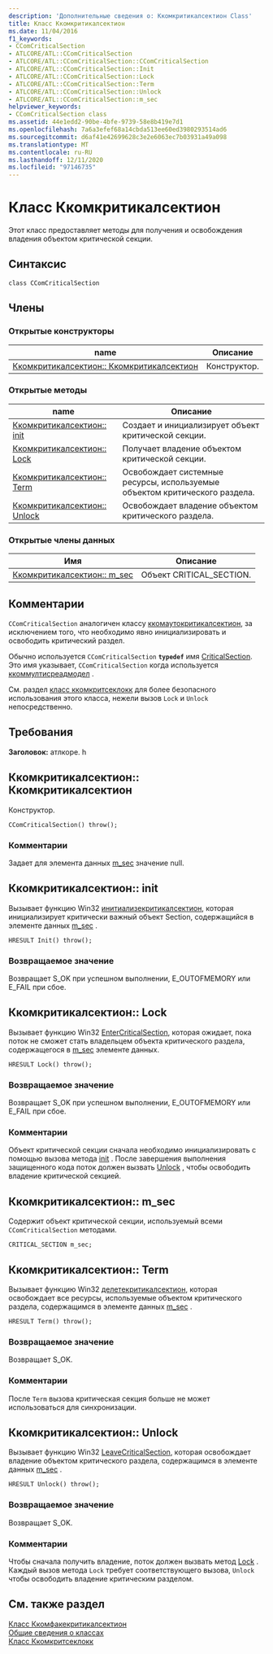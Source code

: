 ```yaml
---
description: 'Дополнительные сведения о: Ккомкритикалсектион Class'
title: Класс Ккомкритикалсектион
ms.date: 11/04/2016
f1_keywords:
- CComCriticalSection
- ATLCORE/ATL::CComCriticalSection
- ATLCORE/ATL::CComCriticalSection::CComCriticalSection
- ATLCORE/ATL::CComCriticalSection::Init
- ATLCORE/ATL::CComCriticalSection::Lock
- ATLCORE/ATL::CComCriticalSection::Term
- ATLCORE/ATL::CComCriticalSection::Unlock
- ATLCORE/ATL::CComCriticalSection::m_sec
helpviewer_keywords:
- CComCriticalSection class
ms.assetid: 44e1edd2-90be-4bfe-9739-58e8b419e7d1
ms.openlocfilehash: 7a6a3efef68a14cbda513ee60ed3980293514ad6
ms.sourcegitcommit: d6af41e42699628c3e2e6063ec7b03931a49a098
ms.translationtype: MT
ms.contentlocale: ru-RU
ms.lasthandoff: 12/11/2020
ms.locfileid: "97146735"
---
```

# <a name="ccomcriticalsection-class"></a>Класс Ккомкритикалсектион

Этот класс предоставляет методы для получения и освобождения владения объектом критической секции.

## <a name="syntax"></a>Синтаксис

```
class CComCriticalSection
```

## <a name="members"></a>Члены

### <a name="public-constructors"></a>Открытые конструкторы

|name|Описание|
|----------|-----------------|
|[Ккомкритикалсектион:: Ккомкритикалсектион](#ccomcriticalsection)|Конструктор.|

### <a name="public-methods"></a>Открытые методы

|name|Описание|
|----------|-----------------|
|[Ккомкритикалсектион:: init](#init)|Создает и инициализирует объект критической секции.|
|[Ккомкритикалсектион:: Lock](#lock)|Получает владение объектом критической секции.|
|[Ккомкритикалсектион:: Term](#term)|Освобождает системные ресурсы, используемые объектом критического раздела.|
|[Ккомкритикалсектион:: Unlock](#unlock)|Освобождает владение объектом критического раздела.|

### <a name="public-data-members"></a>Открытые члены данных

|Имя|Описание|
|----------|-----------------|
|[Ккомкритикалсектион:: m_sec](#m_sec)|Объект CRITICAL_SECTION.|

## <a name="remarks"></a>Комментарии

`CComCriticalSection` аналогичен классу [ккомаутокритикалсектион](../../atl/reference/ccomautocriticalsection-class.md), за исключением того, что необходимо явно инициализировать и освободить критический раздел.

Обычно используется `CComCriticalSection` **`typedef`** имя [CriticalSection](ccommultithreadmodel-class.md#criticalsection). Это имя указывает, `CComCriticalSection` когда используется [ккоммултисреадмодел](../../atl/reference/ccommultithreadmodel-class.md) .

См. раздел [класс ккомкритсеклокк](../../atl/reference/ccomcritseclock-class.md) для более безопасного использования этого класса, нежели вызов `Lock` и `Unlock` непосредственно.

## <a name="requirements"></a>Требования

**Заголовок:** атлкоре. h

## <a name="ccomcriticalsectionccomcriticalsection"></a><a name="ccomcriticalsection"></a> Ккомкритикалсектион:: Ккомкритикалсектион

Конструктор.

```
CComCriticalSection() throw();
```

### <a name="remarks"></a>Комментарии

Задает для элемента данных [m_sec](#m_sec) значение null.

## <a name="ccomcriticalsectioninit"></a><a name="init"></a> Ккомкритикалсектион:: init

Вызывает функцию Win32 [инитиализекритикалсектион](/windows/win32/api/synchapi/nf-synchapi-initializecriticalsection), которая инициализирует критически важный объект Section, содержащийся в элементе данных [m_sec](#m_sec) .

```
HRESULT Init() throw();
```

### <a name="return-value"></a>Возвращаемое значение

Возвращает S_OK при успешном выполнении, E_OUTOFMEMORY или E_FAIL при сбое.

## <a name="ccomcriticalsectionlock"></a><a name="lock"></a> Ккомкритикалсектион:: Lock

Вызывает функцию Win32 [EnterCriticalSection](/windows/win32/api/synchapi/nf-synchapi-entercriticalsection), которая ожидает, пока поток не сможет стать владельцем объекта критического раздела, содержащегося в [m_sec](#m_sec) элементе данных.

```
HRESULT Lock() throw();
```

### <a name="return-value"></a>Возвращаемое значение

Возвращает S_OK при успешном выполнении, E_OUTOFMEMORY или E_FAIL при сбое.

### <a name="remarks"></a>Комментарии

Объект критической секции сначала необходимо инициализировать с помощью вызова метода [init](#init) . После завершения выполнения защищенного кода поток должен вызвать [Unlock](#unlock) , чтобы освободить владение критической секцией.

## <a name="ccomcriticalsectionm_sec"></a><a name="m_sec"></a> Ккомкритикалсектион:: m_sec

Содержит объект критической секции, используемый всеми `CComCriticalSection` методами.

```
CRITICAL_SECTION m_sec;
```

## <a name="ccomcriticalsectionterm"></a><a name="term"></a> Ккомкритикалсектион:: Term

Вызывает функцию Win32 [делетекритикалсектион](/windows/win32/api/synchapi/nf-synchapi-deletecriticalsection), которая освобождает все ресурсы, используемые объектом критического раздела, содержащимся в элементе данных [m_sec](#m_sec) .

```
HRESULT Term() throw();
```

### <a name="return-value"></a>Возвращаемое значение

Возвращает S_OK.

### <a name="remarks"></a>Комментарии

После `Term` вызова критическая секция больше не может использоваться для синхронизации.

## <a name="ccomcriticalsectionunlock"></a><a name="unlock"></a> Ккомкритикалсектион:: Unlock

Вызывает функцию Win32 [LeaveCriticalSection](/windows/win32/api/synchapi/nf-synchapi-leavecriticalsection), которая освобождает владение объектом критического раздела, содержащимся в элементе данных [m_sec](#m_sec) .

```
HRESULT Unlock() throw();
```

### <a name="return-value"></a>Возвращаемое значение

Возвращает S_OK.

### <a name="remarks"></a>Комментарии

Чтобы сначала получить владение, поток должен вызвать метод [Lock](#lock) . Каждый вызов метода `Lock` требует соответствующего вызова, `Unlock` чтобы освободить владение критическим разделом.

## <a name="see-also"></a>См. также раздел

[Класс Ккомфакекритикалсектион](../../atl/reference/ccomfakecriticalsection-class.md)<br/>
[Общие сведения о классах](../../atl/atl-class-overview.md)<br/>
[Класс Ккомкритсеклокк](../../atl/reference/ccomcritseclock-class.md)
